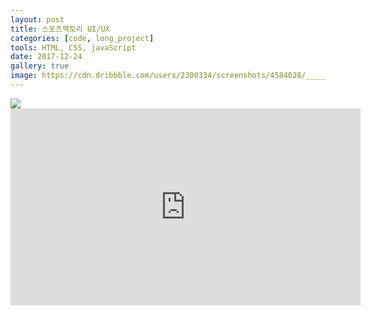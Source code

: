 ```yaml
---
layout: post
title: 스포츠팩토리 UI/UX
categories: [code, long_project]
tools: HTML, CSS, javaScript
date: 2017-12-24
gallery: true
image: https://cdn.dribbble.com/users/2300334/screenshots/4584028/____________-dribbble.jpg
---
```

<img src ="https://mir-s3-cdn-cf.behance.net/project_modules/max_1200/0c226465531993.5af7bc6b2808a.jpg"/>
<iframe width="560" height="315" src="https://www.youtube.com/embed/e0rVhdwzkfc" frameborder="0" allow="accelerometer; autoplay; encrypted-media; gyroscope; picture-in-picture" allowfullscreen></iframe>
